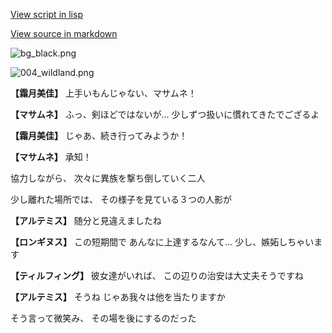 [View script in lisp](../scripts/202271033.txt)

[View source in markdown](202271033.md)

![bg_black.png](../images/backgrounds/bg_black.png)

![004_wildland.png](../images/backgrounds/004_wildland.png)

**【霜月美佳】**
上手いもんじゃない、マサムネ！

**【マサムネ】**
ふっ、剣ほどではないが…
少しずつ扱いに慣れてきたでござるよ

**【霜月美佳】**
じゃあ、続き行ってみようか！

**【マサムネ】**
承知！

協力しながら、
次々に異族を撃ち倒していく二人

少し離れた場所では、
その様子を見ている３つの人影が

**【アルテミス】**
随分と見違えましたね

**【ロンギヌス】**
この短期間で
あんなに上達するなんて…
少し、嫉妬しちゃいます

**【ティルフィング】**
彼女達がいれば、
この辺りの治安は大丈夫そうですね

**【アルテミス】**
そうね
じゃあ我々は他を当たりますか

そう言って微笑み、
その場を後にするのだった
